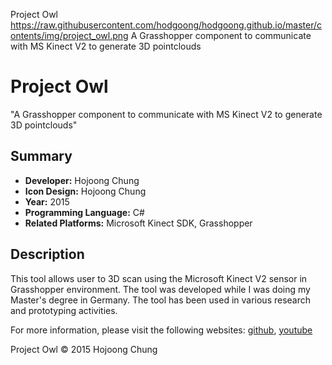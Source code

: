 Project Owl
https://raw.githubusercontent.com/hodgoong/hodgoong.github.io/master/contents/img/project_owl.png
A Grasshopper component to communicate with MS Kinect V2 to generate 3D pointclouds

# Project Owl
"A Grasshopper component to communicate with MS Kinect V2 to generate 3D pointclouds"

## Summary
- **Developer:** Hojoong Chung
- **Icon Design:** Hojoong Chung
- **Year:** 2015
- **Programming Language:** C#
- **Related Platforms:** Microsoft Kinect SDK, Grasshopper

## Description
This tool allows user to 3D scan using the Microsoft Kinect V2 sensor in Grasshopper environment. The tool was developed while I was doing my Master's degree in Germany. The tool has been used in various research and prototyping activities.

For more information, please visit the following websites: 
[github](https://github.com/hodgoong/grasshopper-kinect2), [youtube](https://www.youtube.com/watch?v=N_5byI1DN18)

Project Owl © 2015 Hojoong Chung

